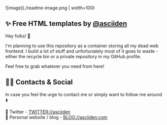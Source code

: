 ![image](./readme-image.png | width=100)

## ✨ Free HTML templates by [@asciiden](https://twitter.com/asciiden)

Hey folks! 👋

I'm planning to use this repository as a container storing all my dead web frontend. I build a lot of stuff and unfortunately most of it goes to waste - either the recycle bin or a private repository in my GitHub profile.

Feel free to grab whatever you need from here!

## 👨‍💻 Contacts & Social

In case you feel the urge to contact me or simply want to follow me around ⬇️

💬 Twitter - [TWITTER://asciiden](https://twitter.com/asciiden) <br>
📝 Personal website / blog - [BLOG://asciiden.com](https://asciiden.com)